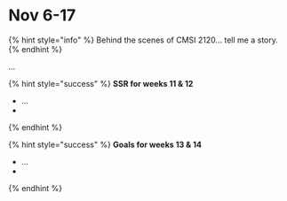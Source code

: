 # Nov 6-17

{% hint style="info" %}
Behind the scenes of CMSI 2120... tell me a story.
{% endhint %}

...

{% hint style="success" %}
**SSR for weeks 11 & 12**

* ...
*
{% endhint %}

{% hint style="success" %}
**Goals for weeks 13 & 14**

* ...
*
{% endhint %}
